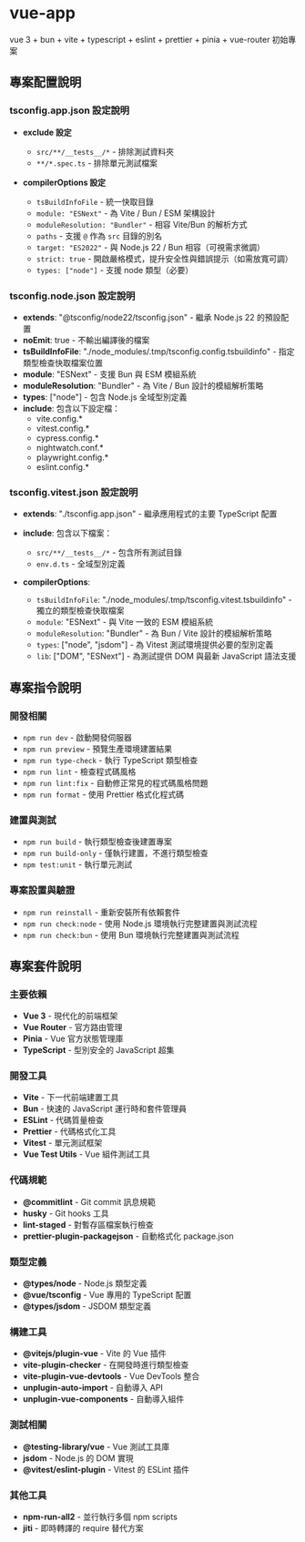 # vue-app

vue 3 + bun + vite + typescript + eslint + prettier + pinia + vue-router 初始專案

## 專案配置說明

### tsconfig.app.json 設定說明

- **exclude 設定**
  - `src/**/__tests__/*` - 排除測試資料夾
  - `**/*.spec.ts` - 排除單元測試檔案

- **compilerOptions 設定**
  - `tsBuildInfoFile` - 統一快取目錄
  - `module: "ESNext"` - 為 Vite / Bun / ESM 架構設計
  - `moduleResolution: "Bundler"` - 相容 Vite/Bun 的解析方式
  - `paths` - 支援 `@` 作為 `src` 目錄的別名
  - `target: "ES2022"` - 與 Node.js 22 / Bun 相容（可視需求微調）
  - `strict: true` - 開啟嚴格模式，提升安全性與錯誤提示（如需放寬可調）
  - `types: ["node"]` - 支援 node 類型（必要）

### tsconfig.node.json 設定說明

- **extends**: "@tsconfig/node22/tsconfig.json" - 繼承 Node.js 22 的預設配置
- **noEmit**: true - 不輸出編譯後的檔案
- **tsBuildInfoFile**: "./node_modules/.tmp/tsconfig.config.tsbuildinfo" - 指定類型檢查快取檔案位置
- **module**: "ESNext" - 支援 Bun 與 ESM 模組系統
- **moduleResolution**: "Bundler" - 為 Vite / Bun 設計的模組解析策略
- **types**: ["node"] - 包含 Node.js 全域型別定義
- **include**: 包含以下設定檔：
  - vite.config.\*
  - vitest.config.\*
  - cypress.config.\*
  - nightwatch.conf.\*
  - playwright.config.\*
  - eslint.config.\*

### tsconfig.vitest.json 設定說明

- **extends**: "./tsconfig.app.json" - 繼承應用程式的主要 TypeScript 配置

- **include**: 包含以下檔案：
  - `src/**/__tests__/*` - 包含所有測試目錄
  - `env.d.ts` - 全域型別定義

- **compilerOptions**:
  - `tsBuildInfoFile`: "./node_modules/.tmp/tsconfig.vitest.tsbuildinfo" - 獨立的類型檢查快取檔案
  - `module`: "ESNext" - 與 Vite 一致的 ESM 模組系統
  - `moduleResolution`: "Bundler" - 為 Bun / Vite 設計的模組解析策略
  - `types`: ["node", "jsdom"] - 為 Vitest 測試環境提供必要的型別定義
  - `lib`: ["DOM", "ESNext"] - 為測試提供 DOM 與最新 JavaScript 語法支援

## 專案指令說明

### 開發相關

- `npm run dev` - 啟動開發伺服器
- `npm run preview` - 預覽生產環境建置結果
- `npm run type-check` - 執行 TypeScript 類型檢查
- `npm run lint` - 檢查程式碼風格
- `npm run lint:fix` - 自動修正常見的程式碼風格問題
- `npm run format` - 使用 Prettier 格式化程式碼

### 建置與測試

- `npm run build` - 執行類型檢查後建置專案
- `npm run build-only` - 僅執行建置，不進行類型檢查
- `npm test:unit` - 執行單元測試

### 專案設置與驗證

- `npm run reinstall` - 重新安裝所有依賴套件
- `npm run check:node` - 使用 Node.js 環境執行完整建置與測試流程
- `npm run check:bun` - 使用 Bun 環境執行完整建置與測試流程

## 專案套件說明

### 主要依賴

- **Vue 3** - 現代化的前端框架
- **Vue Router** - 官方路由管理
- **Pinia** - Vue 官方狀態管理庫
- **TypeScript** - 型別安全的 JavaScript 超集

### 開發工具

- **Vite** - 下一代前端建置工具
- **Bun** - 快速的 JavaScript 運行時和套件管理員
- **ESLint** - 代碼質量檢查
- **Prettier** - 代碼格式化工具
- **Vitest** - 單元測試框架
- **Vue Test Utils** - Vue 組件測試工具

### 代碼規範

- **@commitlint** - Git commit 訊息規範
- **husky** - Git hooks 工具
- **lint-staged** - 對暫存區檔案執行檢查
- **prettier-plugin-packagejson** - 自動格式化 package.json

### 類型定義

- **@types/node** - Node.js 類型定義
- **@vue/tsconfig** - Vue 專用的 TypeScript 配置
- **@types/jsdom** - JSDOM 類型定義

### 構建工具

- **@vitejs/plugin-vue** - Vite 的 Vue 插件
- **vite-plugin-checker** - 在開發時進行類型檢查
- **vite-plugin-vue-devtools** - Vue DevTools 整合
- **unplugin-auto-import** - 自動導入 API
- **unplugin-vue-components** - 自動導入組件

### 測試相關

- **@testing-library/vue** - Vue 測試工具庫
- **jsdom** - Node.js 的 DOM 實現
- **@vitest/eslint-plugin** - Vitest 的 ESLint 插件

### 其他工具

- **npm-run-all2** - 並行執行多個 npm scripts
- **jiti** - 即時轉譯的 require 替代方案

